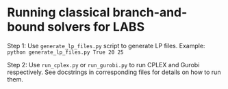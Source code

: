 # Running classical branch-and-bound solvers for LABS

Step 1: Use `generate_lp_files.py` script to generate LP files. Example: `python generate_lp_files.py True 20 25`

Step 2: Use `run_cplex.py` or `run_gurobi.py` to run CPLEX and Gurobi respectively. See docstrings in corresponding files for details on how to run them.
